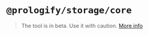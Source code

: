 # `@prologify/storage/core`

>The tool is in beta. Use it with caution.
>[More info](https://github.com/prologify/packages/tree/master/libs/storage)
